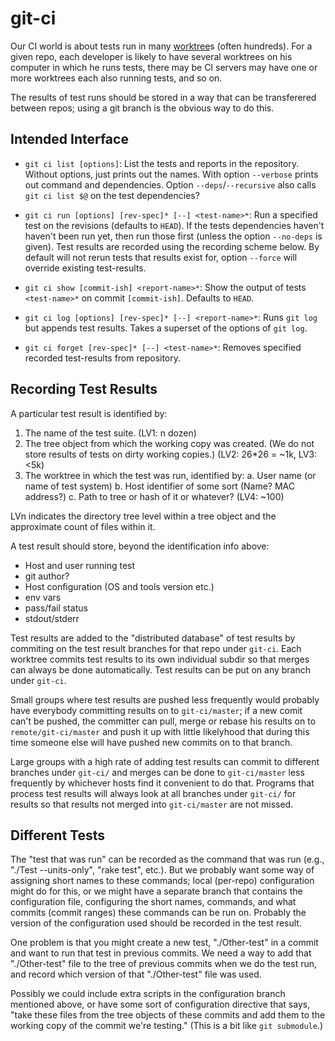 git-ci
======

Our CI world is about tests run in many [worktree]s (often hundreds).
For a given repo, each developer is likely to have several worktrees
on his computer in which he runs tests, there may be CI servers may
have one or more worktrees each also running tests, and so on.

The results of test runs should be stored in a way that can be
transferered between repos; using a git branch is the obvious way to
do this.

Intended Interface
------------------

-   `git ci list [options]`: List the tests and reports in the repository.
    Without options, just prints out the names. With option `--verbose` prints
    out command and dependencies. Option `--deps`/`--recursive` also calls
    `git ci list $@` on the test dependencies?

-   `git ci run [options] [rev-spec]* [--] <test-name>*`: Run a specified test
    on the revisions (defaults to `HEAD`). If the tests dependencies haven't
    haven't been run yet, then run those first (unless the option `--no-deps` is
    given). Test results are recorded using the recording scheme below. By
    default will not rerun tests that results exist for, option `--force` will
    override existing test-results.

-   `git ci show [commit-ish] <report-name>*`: Show the output of tests
    `<test-name>*` on commit `[commit-ish]`. Defaults to `HEAD`.

-   `git ci log [options] [rev-spec]* [--] <report-name>*`: Runs `git log` but
    appends test results. Takes a superset of the options of `git log`.

-   `git ci forget [rev-spec]* [--] <test-name>*`: Removes specified recorded
    test-results from repository.

Recording Test Results
----------------------

A particular test result is identified by:

  1. The name of the test suite. (LV1: n dozen)
  2. The tree object from which the working copy was created.
     (We do not store results of tests on dirty working copies.)
     (LV2: 26*26 = ~1k, LV3: <5k)
  3. The worktree in which the test was run, identified by:
       a. User name (or name of test system)
       b. Host identifier of some sort (Name? MAC address?)
       c. Path to tree or hash of it or whatever?
     (LV4: ~100)

LVn indicates the directory tree level within a tree object and the
approximate count of files within it.

A test result should store, beyond the identification info above:
  * Host and user running test
  * git author?
  * Host configuration (OS and tools version etc.)
  * env vars
  * pass/fail status
  * stdout/stderr

Test results are added to the "distributed database" of test results
by commiting on the test result branches for that repo under `git-ci`.
Each worktree commits test results to its own individual subdir so
that merges can always be done automatically. Test results can be
put on any branch under `git-ci`.

Small groups where test results are pushed less frequently would probably
have everybody committing results on to `git-ci/master`; if a new
comit can't be pushed, the committer can pull, merge or rebase his
results on to `remote/git-ci/master` and push it up with little
likelyhood that during this time someone else will have pushed new
commits on to that branch.

Large groups with a high rate of adding test results can commit to
different branches under `git-ci/` and merges can be done to
`git-ci/master` less frequently by whichever hosts find it convenient
to do that. Programs that process test results will always look at all
branches under `git-ci/` for results so that results not merged into
`git-ci/master` are not missed.

[worktree]: https://git-scm.com/docs/git-worktree

Different Tests
---------------

The "test that was run" can be recorded as the command that was run
(e.g., "./Test --units-only", "rake test", etc.). But we probably want
some way of assigning short names to these commands; local (per-repo)
configuration might do for this, or we might have a separate branch
that contains the configuration file, configuring the short names,
commands, and what commits (commit ranges) these commands can be run
on. Probably the version of the configuration used should be recorded
in the test result.

One problem is that you might create a new test, "./Other-test" in a
commit and want to run that test in previous commits. We need a way to
add that "./Other-test" file to the tree of previous commits when we
do the test run, and record which version of that "./Other-test" file
was used.

Possibly we could include extra scripts in the configuration branch
mentioned above, or have some sort of configuration directive that
says, "take these files from the tree objects of these commits and add
them to the working copy of the commit we're testing." (This is a bit
like `git submodule`.)
